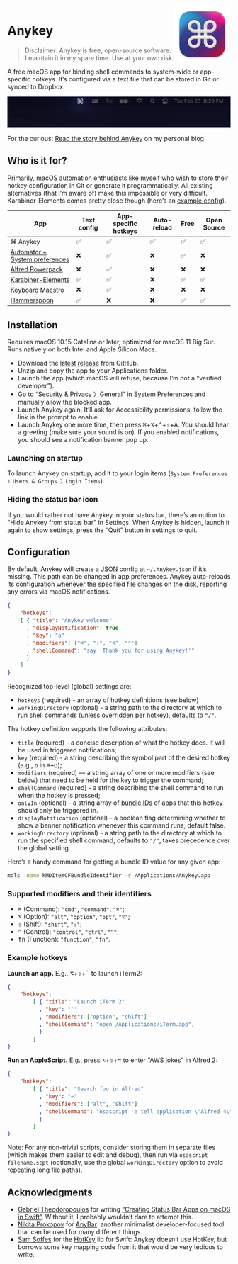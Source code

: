 <img src="Anykey/Assets.xcassets/AppIcon.appiconset/Icon-MacOS-128x128@2x.png" width="128" alt="Anykey App Icon" title="Anykey" align="right" style="background-color: #fff;">

# Anykey

> Disclaimer: Anykey is free, open-source software. I maintain it in my spare time. Use at your own risk.

A free macOS app for binding shell commands to system-wide or app-specific hotkeys. It’s configured via a text file that can be stored in Git or synced to Dropbox.

![Screenshot](/Screenshots/status_bar.png)

For the curious: [Read the story behind Anykey](https://temochka.com/blog/posts/2021/02/26/anykey.html) on my personal blog.

## Who is it for?

Primarily, macOS automation enthusiasts like myself who wish to store their hotkey configuration in Git or generate it programmatically. All existing alternatives (that I’m aware of) make this impossible or very difficult.
Karabiner-Elements comes pretty close though (here’s an [example config](https://gist.github.com/temochka/e2a765eed2175baad6d774471fc27e3e)).

| App                                | Text config | App-specific hotkeys | Auto-reload | Free | Open Source |
|------------------------------------|-------------|----------------------|-------------|------|-------------|
| ⌘ Anykey                           |      ✅     |     ✅                |     ✅      |  ✅  |      ✅      |
| [Automator + System preferences][] |      ❌     |     ✅                |     ❌      |  ✅  |      ❌      |
| [Alfred Powerpack][]               |      ❌     |     ✅                |     ❌      |  ❌  |      ❌      |
| [Karabiner-Elements][]             |      ✅     |     ✅                |     ❌      |  ✅  |      ✅      |
| [Keyboard Maestro][]               |      ❌     |     ✅                |     ❌      |  ❌  |      ❌      |
| [Hammerspoon][]                    |      ✅     |     ❌                |     ❌      |  ✅  |      ✅      |

[Automator + System preferences]: https://appleinsider.com/articles/18/03/14/how-to-create-keyboard-shortcuts-to-launch-apps-in-macos-using-automator
[Alfred Powerpack]: https://www.alfredapp.com/workflows/
[Keyboard Maestro]: https://www.keyboardmaestro.com/main/
[Hammerspoon]: http://www.hammerspoon.org
[Karabiner-Elements]: https://karabiner-elements.pqrs.org

## Installation

Requires macOS 10.15 Catalina or later, optimized for macOS 11 Big Sur. Runs natively on both Intel and Apple Silicon Macs.

* Download the [latest release](https://github.com/temochka/Anykey/releases/latest) from GitHub.
* Unzip and copy the app to your Applications folder.
* Launch the app (which macOS will refuse, because I’m not a “verified developer”).
* Go to “Security & Privacy 〉General” in System Preferences and manually allow the blocked app.
* Launch Anykey again. It’ll ask for Accessibility permissions, follow the link in the prompt to enable.
* Launch Anykey one more time, then press <kbd>⌘</kbd>+<kbd>⌥</kbd>+<kbd>⌃</kbd>+<kbd>⇧</kbd>+<kbd>A</kbd>. You should hear a greeting (make sure your sound is on). If you enabled notifications, you should see a notification banner pop up.

### Launching on startup

To launch Anykey on startup, add it to your login items (`System Preferences 〉Users & Groups 〉Login Items`).

### Hiding the status bar icon

If you would rather not have Anykey in your status bar, there’s an option to "Hide Anykey from status bar" in Settings. When Anykey is hidden, launch it again to show settings, press the “Quit” button in settings to quit.

## Configuration

By default, Anykey will create a [JSON](https://en.wikipedia.org/wiki/JSON) config at `~/.Anykey.json` if it’s missing. This path can be changed in app preferences. Anykey auto-reloads its configuration whenever the specified file changes on the disk, reporting any errors via macOS notifications.

```json
{
    "hotkeys":
    [ { "title": "Anykey welcome"
      , "displayNotification": true
      , "key": "a"
      , "modifiers": ["⌘", "⇧", "⌥", "⌃"]
      , "shellCommand": "say 'Thank you for using Anykey!'"
      }
    ]
}
```

Recognized top-level (global) settings are:

* `hotkeys` (required) - an array of hotkey definitions (see below)
* `workingDirectory` (optional) - a string path to the directory at which to run shell commands (unless overridden per hotkey), defaults to `"/"`.

The hotkey definition supports the following attributes:

* `title` (required) - a concise description of what the hotkey does. It will be used in triggered notifications;
* `key` (required) - a string describing the symbol part of the desired hotkey (e.g., `o` in <kbd>⌘+o</kbd>);
* `modifiers` (required) — a string array of one or more modifiers (see below) that need to be held for the key to trigger the command;
* `shellCommand` (required) - a string describing the shell command to run when the hotkey is pressed;
* `onlyIn` (optional) - a string array of [bundle IDs](https://developer.apple.com/documentation/appstoreconnectapi/bundle_ids) of apps that this hotkey should only be triggered in.
* `displayNotification` (optional) - a boolean flag determining whether to show a banner notification whenever this command runs, default false.
* `workingDirectory` (optional) - a string path to the directory at which to run the specified shell command, defaults to `"/"`, takes precedence over the global setting.

Here’s a handy command for getting a bundle ID value for any given app:

```bash
mdls -name kMDItemCFBundleIdentifier -r /Applications/Anykey.app
```

### Supported modifiers and their identifiers

* <kbd>⌘</kbd> (Command): `"cmd"`, `"command"`, `"⌘"`;
* <kbd>⌥</kbd> (Option): `"alt"`, `"option"`, `"opt"`, `"⌥"`;
* <kbd>⇧</kbd> (Shift): `"shift"`, `"⇧"`;
* <kbd>⌃</kbd> (Control): `"control"`, `"ctrl"`, `"^"`;
* <kbd>fn</kbd> (Function): `"function"`, `"fn"`.

### Example hotkeys

**Launch an app.** E.g., <kbd>⌥</kbd>+<kbd>⇧</kbd>+<kbd>`</kbd> to launch iTerm2:

```json
{
    "hotkeys":
        [ { "title": "Launch iTerm 2"
          , "key": "`"
          , "modifiers": ["option", "shift"]
          , "shellCommand": "open /Applications/iTerm.app",
          }
        ]
}
```

**Run an AppleScript.** E.g., press <kbd>⌥</kbd>+<kbd>⇧</kbd>+<kbd>=</kbd> to enter "AWS jokes" in Alfred 2:

```json
{
    "hotkeys":
        [ { "title": "Search foo in Alfred"
          , "key": "="
          , "modifiers": ["alt", "shift"]
          , "shellCommand": "osascript -e tell application \"Alfred 4\" to search \"AWS jokes\"",
          }
        ]
}
```

Note: For any non-trivial scripts, consider storing them in separate files (which makes them easier to edit and debug), then run via `osascript filename.scpt` (optionally, use the global `workingDirectory` option to avoid repeating long file paths).

## Acknowledgments

* [Gabriel Theodoropoulos](https://serialcoder.dev/) for writing [“Creating Status Bar Apps on macOS in Swift”](https://www.appcoda.com/macos-status-bar-apps/). Without it, I probably wouldn’t dare to attempt this.
* [Nikita Prokopov](https://tonsky.me) for [AnyBar](https://github.com/tonsky/AnyBar): another minimalist developer-focused tool that can be used for many different things.
* [Sam Soffes](https://github.com/soffes) for the [HotKey](https://github.com/soffes/HotKey) lib for Swift: Anykey doesn’t use HotKey, but borrows some key mapping code from it that would be very tedious to write.
